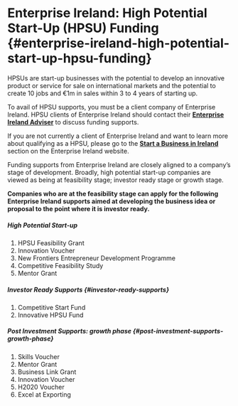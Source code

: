 # Enterprise Ireland: High Potential Start-Up \(HPSU\) Funding {#enterprise-ireland-high-potential-start-up-hpsu-funding}

HPSUs are start-up businesses with the potential to develop an innovative product or service for sale on international markets and the potential to create 10 jobs and €1m in sales within 3 to 4 years of starting up.

To avail of HPSU supports, you must be a client company of Enterprise Ireland.  HPSU clients of Enterprise Ireland should contact their **[Enterprise Ireland Adviser](http://www.enterprise-ireland.com/en/About-Us/Our-People/DA%20Finder/)** to discuss funding supports.

If you are not currently a client of Enterprise Ireland and want to learn more about qualifying as a HPSU, please go to the **[Start a Business in Ireland](http://www.enterprise-ireland.com/EI_Corporate/en/Start-a-Business-in-Ireland/Do-I-qualify-as-a-HPSU-/Overview.html)** section on the Enterprise Ireland website.

Funding supports from Enterprise Ireland are closely aligned to a company’s stage of development. Broadly, high potential start-up companies are viewed as being at feasibility stage; investor ready stage or growth stage.

**Companies who are at the feasibility stage can apply for the following Enterprise Ireland supports aimed at developing the business idea or proposal to the point where it is investor ready.**

##### High Potential Start-up

1. HPSU Feasibility Grant 
2. Innovation Voucher
3. New Frontiers Entrepreneur Development Programme
4. Competitive Feasibility Study
5. Mentor Grant

##### Investor Ready Supports {#investor-ready-supports}

1. Competitive Start Fund
2. Innovative HPSU Fund

##### Post Investment Supports: growth phase {#post-investment-supports-growth-phase}

1. Skills Voucher 
2. Mentor Grant 
3. Business Link Grant 
4. Innovation Voucher 
5. H2020 Voucher 
6. Excel at Exporting 

